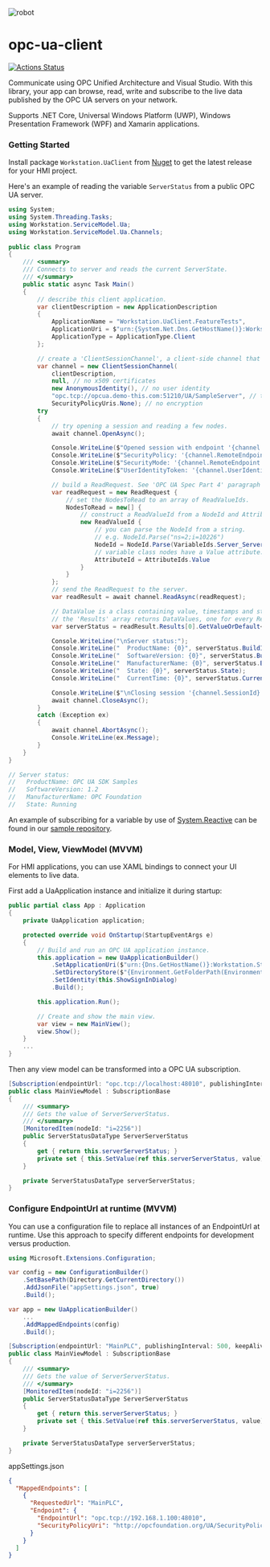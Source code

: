 ![robot][1]

# opc-ua-client

[![Actions Status](https://github.com/convertersystems/opc-ua-client/workflows/Unit%20Tests/badge.svg)](https://github.com/convertersystems/opc-ua-client/actions)

Communicate using OPC Unified Architecture and Visual Studio. With this library, your app can browse, read, write and subscribe to the live data published by the OPC UA servers on your network.

Supports .NET Core, Universal Windows Platform (UWP), Windows Presentation Framework (WPF) and Xamarin applications.

### Getting Started

Install package ``Workstation.UaClient`` from [Nuget](https://www.nuget.org/packages/Workstation.UaClient/) to get the latest release for your HMI project.

Here's an example of reading the variable ``ServerStatus`` from a public OPC UA server.

```csharp
using System;
using System.Threading.Tasks;
using Workstation.ServiceModel.Ua;
using Workstation.ServiceModel.Ua.Channels;
					
public class Program
{
    /// <summary>
    /// Connects to server and reads the current ServerState. 
    /// </summary>
    public static async Task Main()
    {
        // describe this client application.
        var clientDescription = new ApplicationDescription
        {
            ApplicationName = "Workstation.UaClient.FeatureTests",
            ApplicationUri = $"urn:{System.Net.Dns.GetHostName()}:Workstation.UaClient.FeatureTests",
            ApplicationType = ApplicationType.Client
        };

        // create a 'ClientSessionChannel', a client-side channel that opens a 'session' with the server.
        var channel = new ClientSessionChannel(
            clientDescription,
            null, // no x509 certificates
            new AnonymousIdentity(), // no user identity
            "opc.tcp://opcua.demo-this.com:51210/UA/SampleServer", // the public endpoint
            SecurityPolicyUris.None); // no encryption
        try
        {
            // try opening a session and reading a few nodes.
            await channel.OpenAsync();

            Console.WriteLine($"Opened session with endpoint '{channel.RemoteEndpoint.EndpointUrl}'.");
            Console.WriteLine($"SecurityPolicy: '{channel.RemoteEndpoint.SecurityPolicyUri}'.");
            Console.WriteLine($"SecurityMode: '{channel.RemoteEndpoint.SecurityMode}'.");
            Console.WriteLine($"UserIdentityToken: '{channel.UserIdentity}'.");

            // build a ReadRequest. See 'OPC UA Spec Part 4' paragraph 5.10.2
            var readRequest = new ReadRequest {
                // set the NodesToRead to an array of ReadValueIds.
                NodesToRead = new[] {
                    // construct a ReadValueId from a NodeId and AttributeId.
                    new ReadValueId {
                        // you can parse the NodeId from a string.
                        // e.g. NodeId.Parse("ns=2;i=10226")
                        NodeId = NodeId.Parse(VariableIds.Server_ServerStatus),
                        // variable class nodes have a Value attribute.
                        AttributeId = AttributeIds.Value
                    }
                }
            };
            // send the ReadRequest to the server.
            var readResult = await channel.ReadAsync(readRequest);

            // DataValue is a class containing value, timestamps and status code.
            // the 'Results' array returns DataValues, one for every ReadValueId.
            var serverStatus = readResult.Results[0].GetValueOrDefault<ServerStatusDataType>();

            Console.WriteLine("\nServer status:");
            Console.WriteLine("  ProductName: {0}", serverStatus.BuildInfo.ProductName);
            Console.WriteLine("  SoftwareVersion: {0}", serverStatus.BuildInfo.SoftwareVersion);
            Console.WriteLine("  ManufacturerName: {0}", serverStatus.BuildInfo.ManufacturerName);
            Console.WriteLine("  State: {0}", serverStatus.State);
            Console.WriteLine("  CurrentTime: {0}", serverStatus.CurrentTime);

            Console.WriteLine($"\nClosing session '{channel.SessionId}'.");
            await channel.CloseAsync();
        }
        catch (Exception ex)
        {
		 	await channel.AbortAsync();
            Console.WriteLine(ex.Message);
        }
    }
}

// Server status:
//   ProductName: OPC UA SDK Samples
//   SoftwareVersion: 1.2
//   ManufacturerName: OPC Foundation
//   State: Running

```

An example of subscribing for a variable by use of [System.Reactive](https://www.nuget.org/packages/System.Reactive/) can be found in our [sample repository](https://github.com/convertersystems/opc-ua-samples/tree/master/ConsoleApp/Program.cs#L122).

### Model, View, ViewModel (MVVM)

For HMI applications, you can use XAML bindings to connect your UI elements to live data.

First add a UaApplication instance and initialize it during startup:
```csharp
public partial class App : Application
{
    private UaApplication application;

    protected override void OnStartup(StartupEventArgs e)
    {
        // Build and run an OPC UA application instance.
        this.application = new UaApplicationBuilder()
            .SetApplicationUri($"urn:{Dns.GetHostName()}:Workstation.StatusHmi")
            .SetDirectoryStore($"{Environment.GetFolderPath(Environment.SpecialFolder.LocalApplicationData)}\\Workstation.StatusHmi\\pki")
            .SetIdentity(this.ShowSignInDialog)
            .Build();

        this.application.Run();

        // Create and show the main view.
        var view = new MainView();
        view.Show();
    }
	...
}
```

Then any view model can be transformed into a OPC UA subscription.  
```csharp    
[Subscription(endpointUrl: "opc.tcp://localhost:48010", publishingInterval: 500, keepAliveCount: 20)]
public class MainViewModel : SubscriptionBase
{
    /// <summary>
    /// Gets the value of ServerServerStatus.
    /// </summary>
    [MonitoredItem(nodeId: "i=2256")]
    public ServerStatusDataType ServerServerStatus
    {
        get { return this.serverServerStatus; }
        private set { this.SetValue(ref this.serverServerStatus, value); }
    }

    private ServerStatusDataType serverServerStatus;
}
```

### Configure EndpointUrl at runtime (MVVM)

You can use a configuration file to replace all instances of an EndpointUrl at runtime. Use this approach to specify different endpoints for development versus production.
```csharp
using Microsoft.Extensions.Configuration;

var config = new ConfigurationBuilder()
    .SetBasePath(Directory.GetCurrentDirectory())
    .AddJsonFile("appSettings.json", true)
    .Build();

var app = new UaApplicationBuilder()
    ...
    .AddMappedEndpoints(config)
    .Build();

[Subscription(endpointUrl: "MainPLC", publishingInterval: 500, keepAliveCount: 20)]
public class MainViewModel : SubscriptionBase
{
    /// <summary>
    /// Gets the value of ServerServerStatus.
    /// </summary>
    [MonitoredItem(nodeId: "i=2256")]
    public ServerStatusDataType ServerServerStatus
    {
        get { return this.serverServerStatus; }
        private set { this.SetValue(ref this.serverServerStatus, value); }
    }

    private ServerStatusDataType serverServerStatus;
}
```

appSettings.json

```json
{
  "MappedEndpoints": [
    {
      "RequestedUrl": "MainPLC",
      "Endpoint": {
        "EndpointUrl": "opc.tcp://192.168.1.100:48010",
        "SecurityPolicyUri": "http://opcfoundation.org/UA/SecurityPolicy#None"
      }
    }
  ]
}
```
[1]: robot6.jpg  
